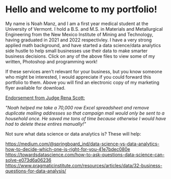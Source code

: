 # Hello and welcome to my portfolio!
 
My name is Noah Manz, and I am a first year medical student at the University of Vermont. I hold a B.S. and M.S. in Materials and Metallurgical Engineering from the New Mexico Institute of Mining and Technology, having graduated in 2021 and 2022 respectivley. I have a very strong applied math background, and have started a data science/data analytics side hustle to help small businesses use their data to make smarter business decisions. Click on any of the above files to view some of my written, Photoshop and programming work!

If these services aren’t relevant for your business, but you know someone who might be interested, I would appreciate if you could forward this portfolio to them. Above you will find an electronic copy of my marketing flyer available for download.

<ins>Endorsement from Judge Rena Scott:</ins>

_"Noah helped me take a 70,000 row Excel spreadsheet and remove duplicate mailing addresses so that campaign mail would only be sent to a household once. He saved me tons of time because otherwise I would have had to delete these entires manually!"_

Not sure what data science or data analytics is? These will help:

https://medium.com/@springboard_ind/data-science-vs-data-analytics-how-to-decide-which-one-is-right-for-you-41e7bdec080e
https://towardsdatascience.com/how-to-ask-questions-data-science-can-solve-e073d6a06236
https://www.pragmaticinstitute.com/resources/articles/data/32-business-questions-for-data-analysis/
